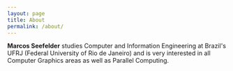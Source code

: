 ```yaml
---
layout: page
title: About
permalink: /about/
---
```


**Marcos Seefelder** studies Computer and Information Engineering  at Brazil's UFRJ (Federal University of Rio de Janeiro) and is very interested in all Computer Graphics areas as well as Parallel Computing.

